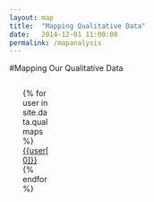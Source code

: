 ```yaml
---
layout: map
title:  "Mapping Qualitative Data"
date:   2014-12-01 11:00:00
permalink: /mapanalysis
---
```


#Mapping Our Qualitative Data

<div id="user_list" style="float: left; width:14%; text-align:left">
<ul style="list-style-type:none;">
{% for user in site.data.qualmaps %}
	<li><a href="{{site.baseurl}}/mapanalysis?user={{ user[0] }}">{{user[0]}}</a></li>
{% endfor %}
</ul>
</div>

<!-- <nav id='filters' class='filter-ui'></nav> -->
<script src="{{site.baseurl}}/assets/js/qualitative_map.js">
